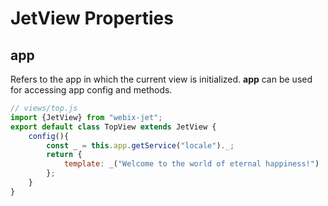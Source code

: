 # JetView Properties

## app

Refers to the app in which the current view is initialized. **app** can be used for accessing app config and methods.

```javascript
// views/top.js
import {JetView} from "webix-jet";
export default class TopView extends JetView {
    config(){
        const _ = this.app.getService("locale")._;
        return {
            template: _("Welcome to the world of eternal happiness!")
        };
    }
}
```
